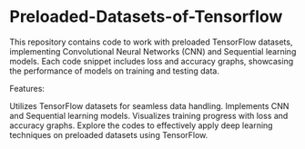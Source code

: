 # Preloaded-Datasets-of-Tensorflow
This repository contains code to work with preloaded TensorFlow datasets, implementing Convolutional Neural Networks (CNN) and Sequential learning models. Each code snippet includes loss and accuracy graphs, showcasing the performance of models on training and testing data.

Features:

Utilizes TensorFlow datasets for seamless data handling.
Implements CNN and Sequential learning models.
Visualizes training progress with loss and accuracy graphs.
Explore the codes to effectively apply deep learning techniques on preloaded datasets using TensorFlow.
